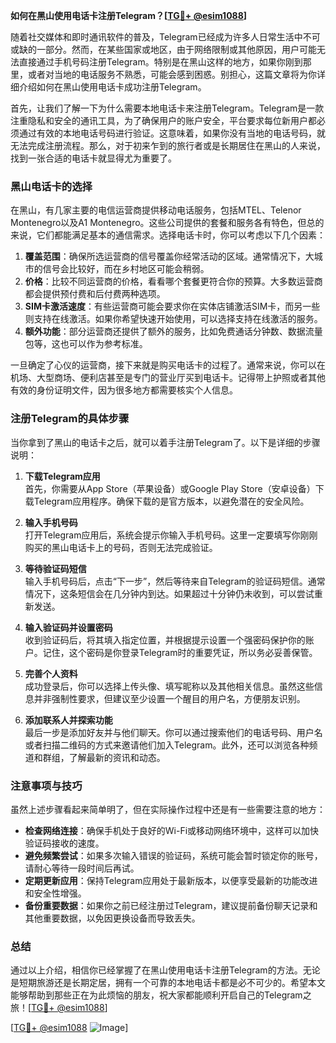 **如何在黑山使用电话卡注册Telegram？[[TG💪+ @esim1088](https://t.me/s/esim1088)]**

随着社交媒体和即时通讯软件的普及，Telegram已经成为许多人日常生活中不可或缺的一部分。然而，在某些国家或地区，由于网络限制或其他原因，用户可能无法直接通过手机号码注册Telegram。特别是在黑山这样的地方，如果你刚到那里，或者对当地的电话服务不熟悉，可能会感到困惑。别担心，这篇文章将为你详细介绍如何在黑山使用电话卡成功注册Telegram。

首先，让我们了解一下为什么需要本地电话卡来注册Telegram。Telegram是一款注重隐私和安全的通讯工具，为了确保用户的账户安全，平台要求每位新用户都必须通过有效的本地电话号码进行验证。这意味着，如果你没有当地的电话号码，就无法完成注册流程。那么，对于初来乍到的旅行者或是长期居住在黑山的人来说，找到一张合适的电话卡就显得尤为重要了。

### 黑山电话卡的选择

在黑山，有几家主要的电信运营商提供移动电话服务，包括MTEL、Telenor Montenegro以及A1 Montenegro。这些公司提供的套餐和服务各有特色，但总的来说，它们都能满足基本的通信需求。选择电话卡时，你可以考虑以下几个因素：

1. **覆盖范围**：确保所选运营商的信号覆盖你经常活动的区域。通常情况下，大城市的信号会比较好，而在乡村地区可能会稍弱。
2. **价格**：比较不同运营商的价格，看看哪个套餐更符合你的预算。大多数运营商都会提供预付费和后付费两种选项。
3. **SIM卡激活速度**：有些运营商可能会要求你在实体店铺激活SIM卡，而另一些则支持在线激活。如果你希望快速开始使用，可以选择支持在线激活的服务。
4. **额外功能**：部分运营商还提供了额外的服务，比如免费通话分钟数、数据流量包等，这也可以作为参考标准。

一旦确定了心仪的运营商，接下来就是购买电话卡的过程了。通常来说，你可以在机场、大型商场、便利店甚至是专门的营业厅买到电话卡。记得带上护照或者其他有效的身份证明文件，因为很多地方都需要核实个人信息。

### 注册Telegram的具体步骤

当你拿到了黑山的电话卡之后，就可以着手注册Telegram了。以下是详细的步骤说明：

1. **下载Telegram应用**  
   首先，你需要从App Store（苹果设备）或Google Play Store（安卓设备）下载Telegram应用程序。确保下载的是官方版本，以避免潜在的安全风险。

2. **输入手机号码**  
   打开Telegram应用后，系统会提示你输入手机号码。这里一定要填写你刚刚购买的黑山电话卡上的号码，否则无法完成验证。

3. **等待验证码短信**  
   输入手机号码后，点击“下一步”，然后等待来自Telegram的验证码短信。通常情况下，这条短信会在几分钟内到达。如果超过十分钟仍未收到，可以尝试重新发送。

4. **输入验证码并设置密码**  
   收到验证码后，将其填入指定位置，并根据提示设置一个强密码保护你的账户。记住，这个密码是你登录Telegram时的重要凭证，所以务必妥善保管。

5. **完善个人资料**  
   成功登录后，你可以选择上传头像、填写昵称以及其他相关信息。虽然这些信息并非强制性要求，但建议至少设置一个醒目的用户名，方便朋友识别。

6. **添加联系人并探索功能**  
   最后一步是添加好友并与他们聊天。你可以通过搜索他们的电话号码、用户名或者扫描二维码的方式来邀请他们加入Telegram。此外，还可以浏览各种频道和群组，了解最新的资讯和动态。

### 注意事项与技巧

虽然上述步骤看起来简单明了，但在实际操作过程中还是有一些需要注意的地方：

- **检查网络连接**：确保手机处于良好的Wi-Fi或移动网络环境中，这样可以加快验证码接收的速度。
- **避免频繁尝试**：如果多次输入错误的验证码，系统可能会暂时锁定你的账号，请耐心等待一段时间后再试。
- **定期更新应用**：保持Telegram应用处于最新版本，以便享受最新的功能改进和安全性增强。
- **备份重要数据**：如果你之前已经注册过Telegram，建议提前备份聊天记录和其他重要数据，以免因更换设备而导致丢失。

### 总结

通过以上介绍，相信你已经掌握了在黑山使用电话卡注册Telegram的方法。无论是短期旅游还是长期定居，拥有一个可靠的本地电话卡都是必不可少的。希望本文能够帮助到那些正在为此烦恼的朋友，祝大家都能顺利开启自己的Telegram之旅！[[TG💪+ @esim1088](https://t.me/s/esim1088)]

[[TG💪+ @esim1088](https://t.me/s/esim1088) ![Image](https://i.postimg.cc/4NQfJmqS/Snipaste-2025-05-13-00-14-12.png)]